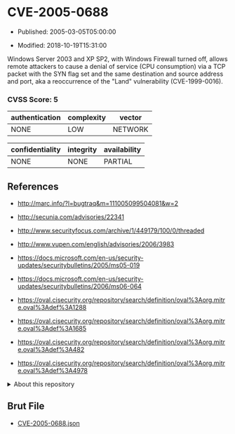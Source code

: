 # CVE-2005-0688

- Published: 2005-03-05T05:00:00

- Modified: 2018-10-19T15:31:00

Windows Server 2003 and XP SP2, with Windows Firewall turned off, allows remote attackers to cause a denial of service (CPU consumption) via a TCP packet with the SYN flag set and the same destination and source address and port, aka a reoccurrence of the "Land" vulnerability (CVE-1999-0016).

### CVSS Score: **5**

| authentication | complexity | vector |
| --- | --- | --- |
| NONE | LOW | NETWORK |

| confidentiality | integrity | availability |
| --- | --- | --- |
| NONE | NONE | PARTIAL |

## References

* http://marc.info/?l=bugtraq&m=111005099504081&w=2

* http://secunia.com/advisories/22341

* http://www.securityfocus.com/archive/1/449179/100/0/threaded

* http://www.vupen.com/english/advisories/2006/3983

* https://docs.microsoft.com/en-us/security-updates/securitybulletins/2005/ms05-019

* https://docs.microsoft.com/en-us/security-updates/securitybulletins/2006/ms06-064

* https://oval.cisecurity.org/repository/search/definition/oval%3Aorg.mitre.oval%3Adef%3A1288

* https://oval.cisecurity.org/repository/search/definition/oval%3Aorg.mitre.oval%3Adef%3A1685

* https://oval.cisecurity.org/repository/search/definition/oval%3Aorg.mitre.oval%3Adef%3A482

* https://oval.cisecurity.org/repository/search/definition/oval%3Aorg.mitre.oval%3Adef%3A4978

<details>
<summary>About this repository</summary> 

  This repository is part of the project [Live Hack CVE](https://github.com/Live-Hack-CVE). Main website can be found [www.live-hack.org](https://www.live-hack.org) 
  
  Made by [Sn0wAlice](https://github.com/Sn0wAlice) for the people that care about security and need to have a feed of the latest CVEs. Hope you enjoy it, don't forget to star the repo and follow me on [Twitter](https://twitter.com/Sn0wAlice) and [Github](https://github.com/Sn0wAlice). And that is my [personnal website](https://www.alice-snow.me/)

  - [Home Page](https://github.com/Live-Hack-CVE)
  - [Framework](https://github.com/Live-Hack-CVE/cve-framework)
  - [CVE database](https://github.com/Live-Hack-CVE/full_database)
  - [Changelog](https://github.com/Live-Hack-CVE/Changelog)
</details>

## Brut File

* [CVE-2005-0688.json](https://raw.githubusercontent.com/Live-Hack-CVE/full_database/main/cves/2005/CVE-2005-0688.json)

